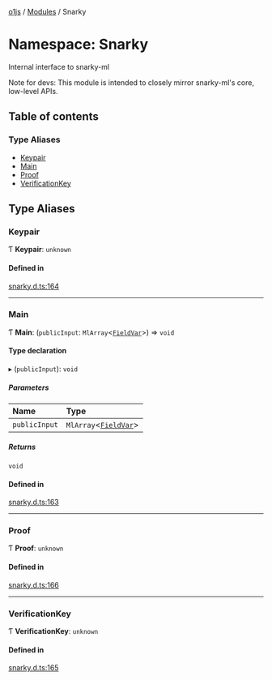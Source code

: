 [o1js](../README.md) / [Modules](../modules.md) / Snarky

# Namespace: Snarky

Internal interface to snarky-ml

Note for devs: This module is intended to closely mirror snarky-ml's core, low-level APIs.

## Table of contents

### Type Aliases

- [Keypair](Snarky.md#keypair)
- [Main](Snarky.md#main)
- [Proof](Snarky.md#proof)
- [VerificationKey](Snarky.md#verificationkey)

## Type Aliases

### Keypair

Ƭ **Keypair**: `unknown`

#### Defined in

[snarky.d.ts:164](https://github.com/o1-labs/o1js/blob/64a4beb/src/snarky.d.ts#L164)

___

### Main

Ƭ **Main**: (`publicInput`: `MlArray`\<[`FieldVar`](../modules.md#fieldvar-1)\>) => `void`

#### Type declaration

▸ (`publicInput`): `void`

##### Parameters

| Name | Type |
| :------ | :------ |
| `publicInput` | `MlArray`\<[`FieldVar`](../modules.md#fieldvar-1)\> |

##### Returns

`void`

#### Defined in

[snarky.d.ts:163](https://github.com/o1-labs/o1js/blob/64a4beb/src/snarky.d.ts#L163)

___

### Proof

Ƭ **Proof**: `unknown`

#### Defined in

[snarky.d.ts:166](https://github.com/o1-labs/o1js/blob/64a4beb/src/snarky.d.ts#L166)

___

### VerificationKey

Ƭ **VerificationKey**: `unknown`

#### Defined in

[snarky.d.ts:165](https://github.com/o1-labs/o1js/blob/64a4beb/src/snarky.d.ts#L165)
